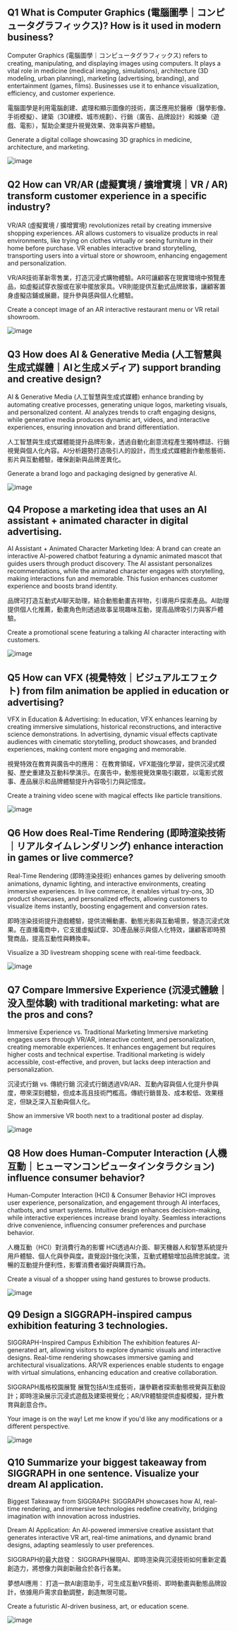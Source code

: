 ## Q1 What is Computer Graphics (電腦圖學｜コンピュータグラフィックス)? How is it used in modern business?

Computer Graphics (電腦圖學｜コンピュータグラフィックス) refers to creating, manipulating, and displaying images using computers. It plays a vital role in medicine (medical imaging, simulations), architecture (3D modeling, urban planning), marketing (advertising, branding), and entertainment (games, films). Businesses use it to enhance visualization, efficiency, and customer experience.

電腦圖學是利用電腦創建、處理和顯示圖像的技術，廣泛應用於醫療（醫學影像、手術模擬）、建築（3D建模、城市規劃）、行銷（廣告、品牌設計）和娛樂（遊戲、電影），幫助企業提升視覺效果、效率與客戶體驗。

Generate a digital collage showcasing 3D graphics in medicine, architecture, and marketing.

![image](https://github.com/user-attachments/assets/4626370d-83c0-40e9-8d97-ea8b4180f1d9)

## Q2 How can VR/AR (虛擬實境 / 擴增實境｜VR / AR) transform customer experience in a specific industry?

VR/AR (虛擬實境 / 擴增實境) revolutionizes retail by creating immersive shopping experiences. AR allows customers to visualize products in real environments, like trying on clothes virtually or seeing furniture in their home before purchase. VR enables interactive brand storytelling, transporting users into a virtual store or showroom, enhancing engagement and personalization.

VR/AR技術革新零售業，打造沉浸式購物體驗。AR可讓顧客在現實環境中預覽產品，如虛擬試穿衣服或在家中擺放家具。VR則能提供互動式品牌故事，讓顧客置身虛擬店鋪或展廳，提升參與感與個人化體驗。

Create a concept image of an AR interactive restaurant menu or VR retail showroom.

![image](https://github.com/user-attachments/assets/0da9b8ab-474b-4bc8-a8eb-dcbb8ae48cbe)

## Q3 How does AI & Generative Media (人工智慧與生成式媒體｜AIと生成メディア) support branding and creative design?

AI & Generative Media (人工智慧與生成式媒體) enhance branding by automating creative processes, generating unique logos, marketing visuals, and personalized content. AI analyzes trends to craft engaging designs, while generative media produces dynamic art, videos, and interactive experiences, ensuring innovation and brand differentiation.

人工智慧與生成式媒體能提升品牌形象，透過自動化創意流程產生獨特標誌、行銷視覺與個人化內容。AI分析趨勢打造吸引人的設計，而生成式媒體創作動態藝術、影片與互動體驗，確保創新與品牌差異化。

Generate a brand logo and packaging designed by generative AI.

![image](https://github.com/user-attachments/assets/ad059c24-5bc7-4911-9128-6c590ece60cc)

## Q4 Propose a marketing idea that uses an AI assistant + animated character in digital advertising.
AI Assistant + Animated Character Marketing Idea: A brand can create an interactive AI-powered chatbot featuring a dynamic animated mascot that guides users through product discovery. The AI assistant personalizes recommendations, while the animated character engages with storytelling, making interactions fun and memorable. This fusion enhances customer experience and boosts brand identity.

品牌可打造互動式AI聊天助理，結合動態動畫吉祥物，引導用戶探索產品。AI助理提供個人化推薦，動畫角色則透過故事呈現趣味互動，提高品牌吸引力與客戶體驗。

Create a promotional scene featuring a talking AI character interacting with customers.

![image](https://github.com/user-attachments/assets/798c2cce-98b0-483f-a9f5-b1ce69f7ad0a)

## Q5 How can VFX (視覺特效｜ビジュアルエフェクト) from film animation be applied in education or advertising?

VFX in Education & Advertising: In education, VFX enhances learning by creating immersive simulations, historical reconstructions, and interactive science demonstrations. In advertising, dynamic visual effects captivate audiences with cinematic storytelling, product showcases, and branded experiences, making content more engaging and memorable.

視覺特效在教育與廣告中的應用： 在教育領域，VFX能強化學習，提供沉浸式模擬、歷史重建及互動科學演示。在廣告中，動態視覺效果吸引觀眾，以電影式敘事、產品展示和品牌體驗提升內容吸引力與記憶度。

Create a training video scene with magical effects like particle transitions.

![image](https://github.com/user-attachments/assets/a6275bdb-837d-4696-b839-e0cafcaee2e9)

## Q6 How does Real-Time Rendering (即時渲染技術｜リアルタイムレンダリング) enhance interaction in games or live commerce?

Real-Time Rendering (即時渲染技術) enhances games by delivering smooth animations, dynamic lighting, and interactive environments, creating immersive experiences. In live commerce, it enables virtual try-ons, 3D product showcases, and personalized effects, allowing customers to visualize items instantly, boosting engagement and conversion rates.

即時渲染技術提升遊戲體驗，提供流暢動畫、動態光影與互動場景，營造沉浸式效果。在直播電商中，它支援虛擬試穿、3D產品展示與個人化特效，讓顧客即時預覽商品，提高互動性與轉換率。

Visualize a 3D livestream shopping scene with real-time feedback.

![image](https://github.com/user-attachments/assets/05c2fb24-49ba-41f3-b6a4-7a44cebbb0c3)

## Q7 Compare Immersive Experience (沉浸式體驗｜没入型体験) with traditional marketing: what are the pros and cons?

Immersive Experience vs. Traditional Marketing Immersive marketing engages users through VR/AR, interactive content, and personalization, creating memorable experiences. It enhances engagement but requires higher costs and technical expertise. Traditional marketing is widely accessible, cost-effective, and proven, but lacks deep interaction and personalization.

沉浸式行銷 vs. 傳統行銷 沉浸式行銷透過VR/AR、互動內容與個人化提升參與度，帶來深刻體驗，但成本高且技術門檻高。傳統行銷普及、成本較低、效果穩定，但缺乏深入互動與個人化。

Show an immersive VR booth next to a traditional poster ad display.

![image](https://github.com/user-attachments/assets/86d36400-6e04-48b7-9303-b50061acb70b)

## Q8 How does Human-Computer Interaction (人機互動｜ヒューマンコンピュータインタラクション) influence consumer behavior?

Human-Computer Interaction (HCI) & Consumer Behavior HCI improves user experience, personalization, and engagement through AI interfaces, chatbots, and smart systems. Intuitive design enhances decision-making, while interactive experiences increase brand loyalty. Seamless interactions drive convenience, influencing consumer preferences and purchase behavior.

人機互動（HCI）對消費行為的影響 HCI透過AI介面、聊天機器人和智慧系統提升用戶體驗、個人化與參與度。直覺設計強化決策，互動式體驗增加品牌忠誠度。流暢的互動提升便利性，影響消費者偏好與購買行為。

Create a visual of a shopper using hand gestures to browse products.

![image](https://github.com/user-attachments/assets/153ed2f1-8001-4f32-8898-054769296fc0)

## Q9 Design a SIGGRAPH-inspired campus exhibition featuring 3 technologies.

SIGGRAPH-Inspired Campus Exhibition The exhibition features AI-generated art, allowing visitors to explore dynamic visuals and interactive designs. Real-time rendering showcases immersive gaming and architectural visualizations. AR/VR experiences enable students to engage with virtual simulations, enhancing education and creative collaboration.

SIGGRAPH風格校園展覽 展覽包括AI生成藝術，讓參觀者探索動態視覺與互動設計；即時渲染展示沉浸式遊戲及建築視覺化；AR/VR體驗提供虛擬模擬，提升教育與創意合作。

Your image is on the way! Let me know if you'd like any modifications or a different perspective.

![image](https://github.com/user-attachments/assets/30116395-9e70-40b4-af34-94a659e8c0c9)

## Q10 Summarize your biggest takeaway from SIGGRAPH in one sentence. Visualize your dream AI application.

Biggest Takeaway from SIGGRAPH: SIGGRAPH showcases how AI, real-time rendering, and immersive technologies redefine creativity, bridging imagination with innovation across industries.

Dream AI Application: An AI-powered immersive creative assistant that generates interactive VR art, real-time animations, and dynamic brand designs, adapting seamlessly to user preferences.

SIGGRAPH的最大啟發： SIGGRAPH展現AI、即時渲染與沉浸技術如何重新定義創造力，將想像力與創新融合於各行各業。

夢想AI應用： 打造一款AI創意助手，可生成互動VR藝術、即時動畫與動態品牌設計，依據用戶需求自動調整，創造無限可能。

Create a futuristic AI-driven business, art, or education scene.

![image](https://github.com/user-attachments/assets/67cc35a2-5cd5-486a-9ab7-ccb7fbdfecaf)
